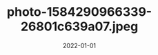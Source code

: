 ---
title: "photo-1584290966339-26801c639a07.jpeg"
src: "../../assets/images/photo-1584290966339-26801c639a07.jpeg"
date: 2022-01-01
---